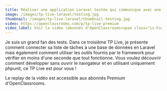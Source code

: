 ```yaml
---
title: Réaliser une application Laravel testée qui communique avec une base de données
image: /images/tp-live-laravel/testing.jpg
thumbnail: /images/tp-live-laravel/thumbnail-testing.jpg
video: https://openclassrooms.com/p/tp-live-premium
video_label: Voir la vidéo (abonnés d'OpenClassrooms<span class="is-hidden-mobile"> uniquement</span>)
---
```


Je suis un grand fan des tests. Dans ce troisième TP Live, je présente comment connecter sa liste de tâches à une base de données en Laravel mais également comment utiliser les outils fournis par le framework pour vérifier en moins d'une seconde que tout fonctionne. Vous voulez découvrir comment développer sans ouvrir le navigateur et en utilisant uniquement phpunit, ce TP Live est pour vous !

Le replay de la vidéo est accessible aux abonnés Premium d'OpenClassrooms.
